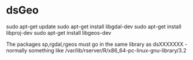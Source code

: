 # dsGeo

sudo apt-get update
sudo apt-get install libgdal-dev
sudo apt-get install libproj-dev
sudo apt-get install libgeos-dev

The packages sp,rgdal,rgeos must go in the same library as dsXXXXXXX - normally something like /var/lib/rserver/R/x86_64-pc-linux-gnu-library/3.2